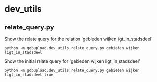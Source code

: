 # dev_utils

## relate_query.py
Show the relate query for the relation 'gebieden wijken ligt_in_stadsdeel'

    python -m gobupload.dev_utils.relate_query.py gebieden wijken ligt_in_stadsdeel

Show the initial relate query for 'gebieden wijken ligt_in_stadsdeel'

    python -m gobupload.dev_utils.relate_query.py gebieden wijken ligt_in_stadsdeel true
